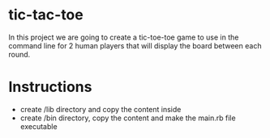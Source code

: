 # tic-tac-toe
In this project we are going to create a tic-toe-toe game to use in the command line for 2 human players that will display the board between each round.

# Instructions
- create /lib directory and copy the content inside
- create /bin directory, copy the content and make the main.rb file executable